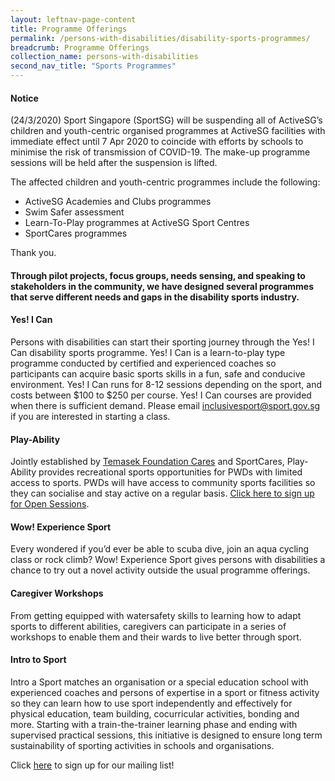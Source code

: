 ```yaml
---
layout: leftnav-page-content
title: Programme Offerings
permalink: /persons-with-disabilities/disability-sports-programmes/
breadcrumb: Programme Offerings
collection_name: persons-with-disabilities
second_nav_title: "Sports Programmes"
---
```


#### Notice

(24/3/2020) Sport Singapore (SportSG) will be suspending all of ActiveSG’s children and youth-centric organised programmes at ActiveSG facilities with immediate effect until 7 Apr 2020 to coincide with efforts by schools to minimise the risk of transmission of COVID-19.  The make-up programme sessions will be held after the suspension is lifted.

The affected children and youth-centric programmes include the following:

* ActiveSG Academies and Clubs programmes
* Swim Safer assessment
* Learn-To-Play programmes at ActiveSG Sport Centres
* SportCares programmes

Thank you.

#### Through pilot projects, focus groups, needs sensing, and speaking to stakeholders in the community, we have designed several programmes that serve different needs and gaps in the disability sports industry. 

#### Yes! I Can
Persons with disabilities can start their sporting journey through the Yes! I Can disability sports programme. Yes! I Can is a learn-to-play type programme conducted by certified and experienced coaches so participants can acquire basic sports skills in a fun, safe and conducive environment. Yes! I Can runs for 8-12 sessions depending on the sport, and costs between $100 to $250 per course. Yes! I Can courses are provided when there is sufficient demand. Please email inclusivesport@sport.gov.sg if you are interested in starting a class. 

#### Play-Ability
Jointly established by [Temasek Foundation Cares](https://www.temasekfoundation-cares.org.sg/) and SportCares, Play-Ability provides recreational sports opportunities for PWDs with limited access to sports. PWDs will have access to community sports facilities so they can socialise and stay active on a regular basis. [Click here to sign up for Open Sessions](https://form.gov.sg/#!/5e09b112165a2e00116969c5).

#### Wow! Experience Sport
Every wondered if you’d ever be able to scuba dive, join an aqua cycling class or rock climb? Wow! Experience Sport gives persons with disabilities a chance to try out a novel activity outside the usual
programme offerings. 

#### Caregiver Workshops
From getting equipped with watersafety skills to learning how to adapt sports to different abilities, caregivers can participate in a series of workshops to enable them and their wards to live better through sport.

#### Intro to Sport
Intro a Sport matches an organisation or a special education school with experienced coaches and persons of expertise in a sport or fitness activity so they can learn how to use sport independently and effectively for physical education, team building, cocurricular activities, bonding and more. Starting with a train-the-trainer learning phase and ending with supervised practical sessions, this initiative is designed to ensure long term sustainability of sporting activities in schools and organisations.

Click [here](http://bit.ly/inclusivesportsg) to sign up for our mailing list!
